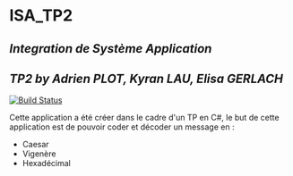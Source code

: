 # ISA_TP2
## _Integration de Système Application_
## _TP2 by Adrien PLOT, Kyran LAU, Elisa GERLACH_


[![Build Status](https://travis-ci.org/joemccann/dillinger.svg?branch=master)](https://github.com/Adrien-github1/ISA_TP2)

Cette application a été créer dans le cadre d'un TP en C#, 
le but de cette application est de pouvoir coder et décoder un message en :

- Caesar
- Vigenère
- Hexadécimal

